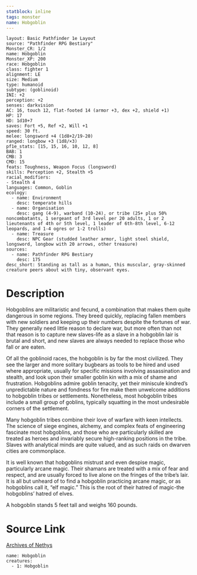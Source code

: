 ```yaml
---
statblock: inline
tags: monster
name: Hobgoblin
---
```

```statblock
layout: Basic Pathfinder 1e Layout
source: "Pathfinder RPG Bestiary"
Monster_CR: 1/2
name: Hobgoblin
Monster_XP: 200
race: Hobgoblin
class: fighter 1
alignment: LE
size: Medium
type: humanoid
subtype: (goblinoid)
INI: +2
perception: +2
senses: darkvision
AC: 16, touch 12, flat-footed 14 (armor +3, dex +2, shield +1)
HP: 17
HD: 1d10+7
saves: Fort +5, Ref +2, Will +1
speed: 30 ft.
melee: longsword +4 (1d8+2/19-20)
ranged: longbow +3 (1d8/×3)
pf1e_stats: [15, 15, 16, 10, 12, 8]
BAB: 1
CMB: 3
CMD: 15
feats: Toughness, Weapon Focus (longsword)
skills: Perception +2, Stealth +5
racial_modifiers:
- Stealth 4
languages: Common, Goblin
ecology:
  - name: Environment
    desc: temperate hills
  - name: Organisation
    desc: gang (4-9), warband (10-24), or tribe (25+ plus 50% noncombatants, 1 sergeant of 3rd level per 20 adults, 1 or 2 lieutenants of 4th or 5th level, 1 leader of 6th-8th level, 6-12 leopards, and 1-4 ogres or 1-2 trolls)
  - name: Treasure
    desc: NPC Gear (studded leather armor, light steel shield, longsword, longbow with 20 arrows, other treasure)
sources:
  - name: Pathfinder RPG Bestiary
    desc: 175
desc_short: Standing as tall as a human, this muscular, gray-skinned creature peers about with tiny, observant eyes.
```
# Description
Hobgoblins are militaristic and fecund, a combination that makes them quite dangerous in some regions. They breed quickly, replacing fallen members with new soldiers and keeping up their numbers despite the fortunes of war. They generally need little reason to declare war, but more often than not that reason is to capture new slaves-life as a slave in a hobgoblin lair is brutal and short, and new slaves are always needed to replace those who fall or are eaten.

Of all the goblinoid races, the hobgoblin is by far the most civilized. They see the larger and more solitary bugbears as tools to be hired and used where appropriate, usually for specific missions involving assassination and stealth, and look upon their smaller goblin kin with a mix of shame and frustration. Hobgoblins admire goblin tenacity, yet their miniscule kindred’s unpredictable nature and fondness for fire make them unwelcome additions to hobgoblin tribes or settlements. Nonetheless, most hobgoblin tribes include a small group of goblins, typically squatting in the most undesirable corners of the settlement.

Many hobgoblin tribes combine their love of warfare with keen intellects. The science of siege engines, alchemy, and complex feats of engineering fascinate most hobgoblins, and those who are particularly skilled are treated as heroes and invariably secure high-ranking positions in the tribe. Slaves with analytical minds are quite valued, and as such raids on dwarven cities are commonplace.

It is well known that hobgoblins mistrust and even despise magic, particularly arcane magic. Their shamans are treated with a mix of fear and respect, and are usually forced to live alone on the fringes of the tribe’s lair. It is all but unheard of to find a hobgoblin practicing arcane magic, or as hobgoblins call it, “elf magic.” This is the root of their hatred of magic-the hobgoblins’ hatred of elves.

A hobgoblin stands 5 feet tall and weighs 160 pounds.
# Source Link
[Archives of Nethys](https://aonprd.com/MonsterDisplay.aspx?ItemName=Hobgoblin)
```encounter-table
name: Hobgoblin
creatures:
  - 1: Hobgoblin
```
